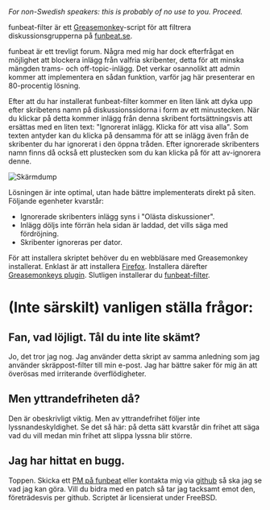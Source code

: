 *For non-Swedish speakers: this is probably of no use to you. Proceed.*

funbeat-filter är ett [Greasemonkey](https://addons.mozilla.org/firefox/addon/748)-script för att filtrera diskussionsgrupperna på [funbeat.se](http://www.funbeat.se).

funbeat är ett trevligt forum. Några med mig har dock efterfrågat en möjlighet att blockera inlägg från valfria skribenter, detta för att minska mängden trams- och off-topic-inlägg. Det verkar osannolikt att admin kommer att implementera en sådan funktion, varför jag här presenterar en 80-procentig lösning.

Efter att du har installerat funbeat-filter kommer en liten länk att dyka upp efter skribetens namn på diskussionssidorna i form av ett minustecken. När du klickar på detta kommer inlägg från denna skribent fortsättningsvis att ersättas med en liten text: "Ignorerat inlägg. Klicka för att visa alla". Som texten antyder kan du klicka på densamma för att se inlägg även från de skribenter du har ignorerat i den öppna tråden. Efter ignorerade skribenters namn finns då också ett plustecken som du kan klicka på för att av-ignorera denne.

![Skärmdump](http://i.imgur.com/skDKa.png)

Lösningen är inte optimal, utan hade bättre implementerats direkt på siten. Följande egenheter kvarstår:

  * Ignorerade skribenters inlägg syns i "Olästa diskussioner".
  * Inlägg döljs inte förrän hela sidan är laddad, det vills säga med fördröjning.
  * Skribenter ignoreras per dator.

För att installera skriptet behöver du en webbläsare med Greasemonkey installerat. Enklast är att installera [Firefox](http://www.mozilla.com/en-US/firefox/firefox.html). Installera därefter [Greasemonkeys plugin](https://addons.mozilla.org/firefox/addon/748). Slutligen installerar du [funbeat-filter](http://www.k2h.se/funbeatfilter.user.js).

# (Inte särskilt) vanligen ställa frågor:

## Fan, vad löjligt. Tål du inte lite skämt?

Jo, det tror jag nog. Jag använder detta skript av samma anledning som jag använder skräppost-filter till min e-post. Jag har bättre saker för mig än att överösas med irriterande överflödigheter.

## Men yttrandefriheten då?

Den är obeskrivligt viktig. Men av yttrandefrihet följer inte lyssnandeskyldighet. Se det så här: på detta sätt kvarstår din frihet att säga vad du vill medan min frihet att slippa lyssna blir större.

## Jag har hittat en bugg.

Toppen. Skicka ett [PM på funbeat](http://www.funbeat.se/person/overview.aspx?PersonID=116117) eller kontakta mig via [github](http://www.github.com/halhen/funbeat-filter) så ska jag se vad jag kan göra. Vill du bidra med en patch så tar jag tacksamt emot den, företrädesvis per github. Scriptet är licensierat under FreeBSD.

